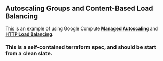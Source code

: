 ## Autoscaling Groups and Content-Based Load Balancing

This is an example of using Google Compute **[Managed Autoscaling](https://cloud.google.com/compute/docs/autoscaler/)** and **[HTTP Load Balancing](https://cloud.google.com/compute/docs/load-balancing/http/content-based-example#configure_the_load_balancing_service)**.

### This is a self-contained terraform spec, and should be start from a clean slate.
